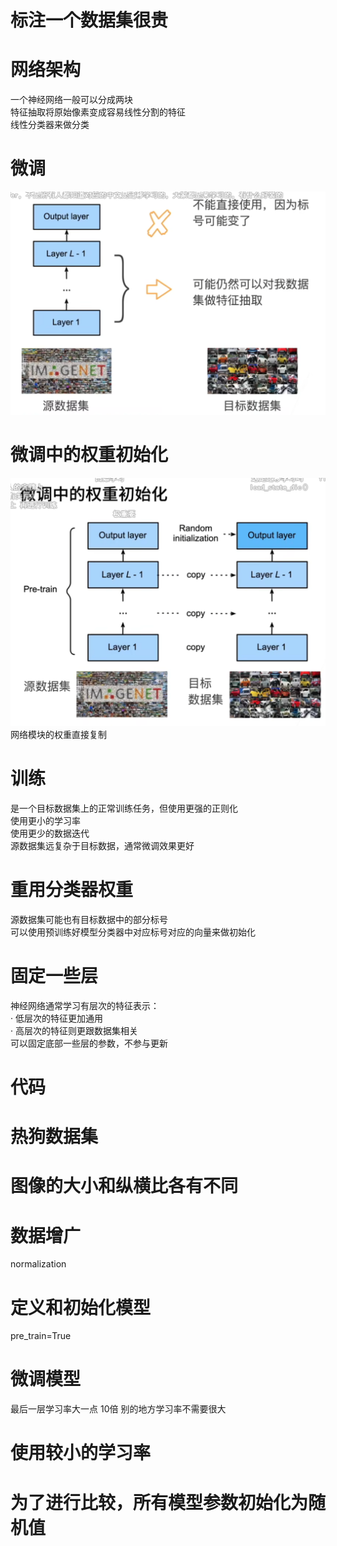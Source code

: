 # 标注一个数据集很贵
# 网络架构
一个神经网络一般可以分成两块   
特征抽取将原始像素变成容易线性分割的特征   
线性分类器来做分类   
# 微调
![alt text](image-3.png)
# 微调中的权重初始化
![alt text](image-4.png)
网络模块的权重直接复制   
# 训练
是一个目标数据集上的正常训练任务，但使用更强的正则化   
使用更小的学习率   
使用更少的数据迭代   
源数据集远复杂于目标数据，通常微调效果更好   
# 重用分类器权重
源数据集可能也有目标数据中的部分标号   
可以使用预训练好模型分类器中对应标号对应的向量来做初始化   
# 固定一些层
神经网络通常学习有层次的特征表示：   
· 低层次的特征更加通用   
· 高层次的特征则更跟数据集相关   
可以固定底部一些层的参数，不参与更新
# 代码
# 热狗数据集
# 图像的大小和纵横比各有不同
# 数据增广
normalization   
# 定义和初始化模型
pre_train=True
# 微调模型
最后一层学习率大一点 10倍  别的地方学习率不需要很大   
# 使用较小的学习率
# 为了进行比较，所有模型参数初始化为随机值
